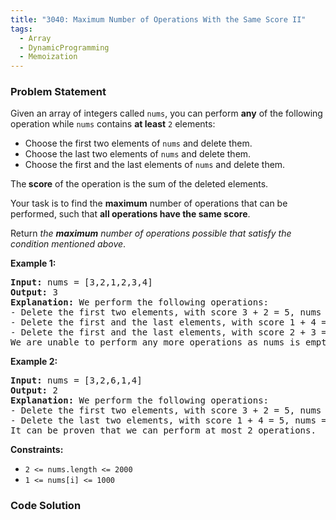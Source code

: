 ```yaml
---
title: "3040: Maximum Number of Operations With the Same Score II"
tags:
  - Array
  - DynamicProgramming
  - Memoization
---
```

### Problem Statement

<p>Given an array of integers called <code>nums</code>, you can perform <strong>any</strong> of the following operation while <code>nums</code> contains <strong>at least</strong> <code>2</code> elements:</p>

<ul>
	<li>Choose the first two elements of <code>nums</code> and delete them.</li>
	<li>Choose the last two elements of <code>nums</code> and delete them.</li>
	<li>Choose the first and the last elements of <code>nums</code> and delete them.</li>
</ul>

<p>The<strong> score</strong> of the operation is the sum of the deleted elements.</p>

<p>Your task is to find the <strong>maximum</strong> number of operations that can be performed, such that <strong>all operations have the same score</strong>.</p>

<p>Return <em>the <strong>maximum</strong> number of operations possible that satisfy the condition mentioned above</em>.</p>


<p><strong class="example">Example 1:</strong></p>

<pre>
<strong>Input:</strong> nums = [3,2,1,2,3,4]
<strong>Output:</strong> 3
<strong>Explanation:</strong> We perform the following operations:
- Delete the first two elements, with score 3 + 2 = 5, nums = [1,2,3,4].
- Delete the first and the last elements, with score 1 + 4 = 5, nums = [2,3].
- Delete the first and the last elements, with score 2 + 3 = 5, nums = [].
We are unable to perform any more operations as nums is empty.
</pre>

<p><strong class="example">Example 2:</strong></p>

<pre>
<strong>Input:</strong> nums = [3,2,6,1,4]
<strong>Output:</strong> 2
<strong>Explanation:</strong> We perform the following operations:
- Delete the first two elements, with score 3 + 2 = 5, nums = [6,1,4].
- Delete the last two elements, with score 1 + 4 = 5, nums = [6].
It can be proven that we can perform at most 2 operations.
</pre>


<p><strong>Constraints:</strong></p>

<ul>
	<li><code>2 &lt;= nums.length &lt;= 2000</code></li>
	<li><code>1 &lt;= nums[i] &lt;= 1000</code></li>
</ul>


### Code Solution

```python

```
